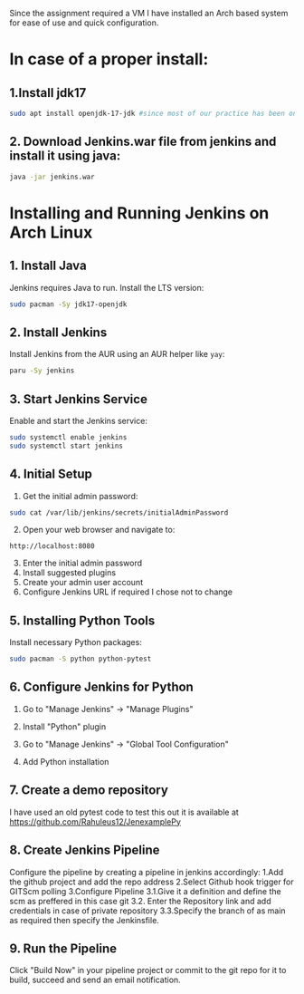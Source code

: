 Since the assignment required a VM I have installed an Arch based system for ease of use and quick configuration. 

# In case of a proper install:
## 1.Install jdk17
```bash
sudo apt install openjdk-17-jdk #since most of our practice has been on ubuntu i have opted for its default manager here
```
## 2. Download Jenkins.war file from jenkins and install it using java:
```bash 
java -jar jenkins.war
```

# Installing and Running Jenkins on Arch Linux

## 1. Install Java
Jenkins requires Java to run. Install the LTS version:
```bash
sudo pacman -Sy jdk17-openjdk
```

## 2. Install Jenkins
Install Jenkins from the AUR using an AUR helper like `yay`:
```bash
paru -Sy jenkins
```

## 3. Start Jenkins Service
Enable and start the Jenkins service:
```bash
sudo systemctl enable jenkins
sudo systemctl start jenkins
```

## 4. Initial Setup
1. Get the initial admin password:
```bash
sudo cat /var/lib/jenkins/secrets/initialAdminPassword
```

2. Open your web browser and navigate to:
```
http://localhost:8080
```
3. Enter the initial admin password
4. Install suggested plugins
5. Create your admin user account
6. Configure Jenkins URL if required I chose not to change

## 5. Installing Python Tools
Install necessary Python packages:
```bash
sudo pacman -S python python-pytest
```

## 6. Configure Jenkins for Python

1. Go to "Manage Jenkins" → "Manage Plugins"
2. Install "Python" plugin

3. Go to "Manage Jenkins" → "Global Tool Configuration"
4. Add Python installation

## 7. Create a demo repository
I have used an old pytest code to test this out it is available at https://github.com/Rahuleus12/JenexamplePy    

## 8. Create Jenkins Pipeline
Configure the pipeline by creating a pipeline in jenkins accordingly:
1.Add the github project and add the repo address
2.Select Github hook trigger for GITScm polling
3.Configure Pipeline
3.1.Give it a definition and define the scm as preffered in this case git
3.2. Enter the Repository link and add credentials in case of private repository
3.3.Specify the branch of as main as required then specify the Jenkinsfile.

## 9. Run the Pipeline

 Click "Build Now" in your pipeline project or commit to the git repo for it to build, succeed and send an email notification.


